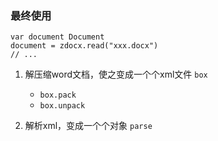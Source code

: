 ### 最终使用
``` golang
var document Document
document = zdocx.read("xxx.docx")
// ...
```


1. 解压缩word文档，使之变成一个个xml文件 `box`
    - `box.pack`
    - `box.unpack`

2. 解析xml，变成一个个对象 `parse`